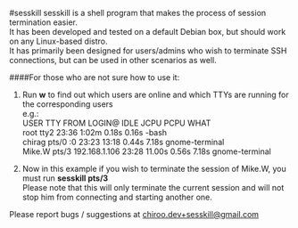 #sesskill
sesskill is a shell program that makes the process of session termination easier.  
It has been developed and tested on a default Debian box, but should work on any Linux-based distro.  
It has primarily been designed for users/admins who wish to terminate SSH connections, but can be used in other scenarios as well.  
  

####For those who are not sure how to use it:
1. Run **w** to find out which users are online and which TTYs are running for the corresponding users  
e.g.:  
USER     TTY      FROM             LOGIN@   IDLE   JCPU   PCPU WHAT  
root     tty2                      23:36    1:02m  0.18s  0.16s -bash  
chirag   pts/0    :0               23:23   13:18   0.44s  7.18s gnome-terminal  
Mike.W   pts/3    192.168.1.106    23:28   11.00s  0.56s  7.18s gnome-terminal  

2. Now in this example if you wish to terminate the session of Mike.W, you must run **sesskill pts/3**  
Please note that this will only terminate the current session and will not stop him from connecting and starting another one.  
  
Please report bugs / suggestions at chiroo.dev+sesskill@gmail.com